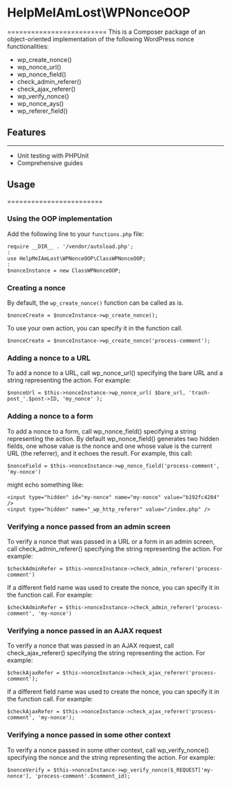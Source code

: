 # HelpMeIAmLost\WPNonceOOP
=========================
This is a Composer package of an object-oriented implementation of the following WordPress nonce functionalities:
* wp_create_nonce()
* wp_nonce_url()
* wp_nonce_field()
* check_admin_referer()
* check_ajax_referer()
* wp_verify_nonce()
* wp_nonce_ays()
* wp_referer_field()

## Features
--------
* Unit testing with PHPUnit
* Comprehensive guides

## Usage
========================
### Using the OOP implementation
Add the following line to your `functions.php` file:
```
require __DIR__ . '/vendor/autoload.php';
:
use HelpMeIAmLost\WPNonceOOP\ClassWPNonceOOP;
:
$nonceInstance = new ClassWPNonceOOP;
```

### Creating a nonce
By default, the `wp_create_nonce()` function can be called as is.
```
$nonceCreate = $nonceInstance->wp_create_nonce();
```

To use your own action, you can specify it in the function call.
```
$nonceCreate = $nonceInstance->wp_create_nonce('process-comment');
```


### Adding a nonce to a URL
To add a nonce to a URL, call wp_nonce_url() specifying the bare URL and a string representing the action. For example:
```
$nonceUrl = $this->nonceInstance->wp_nonce_url( $bare_url, 'trash-post_'.$post->ID, 'my_nonce' );
```

### Adding a nonce to a form
To add a nonce to a form, call wp_nonce_field() specifying a string representing the action. By default wp_nonce_field() generates two hidden fields, one whose value is the nonce and one whose value is the current URL (the referrer), and it echoes the result. For example, this call:
```
$nonceField = $this->nonceInstance->wp_nonce_field('process-comment', 'my-nonce')
```
might echo something like:
```
<input type="hidden" id="my-nonce" name="my-nonce" value="b192fc4204" />
<input type="hidden" name="_wp_http_referer" value="/index.php" />
```

### Verifying a nonce passed from an admin screen
To verify a nonce that was passed in a URL or a form in an admin screen, call check_admin_referer() specifying the string representing the action. For example:
```
$checkAdminRefer = $this->nonceInstance->check_admin_referer('process-comment')
```

If a different field name was used to create the nonce, you can specify it in the function call. For example:
```
$checkAdminRefer = $this->nonceInstance->check_admin_referer('process-comment', 'my-nonce')
```

### Verifying a nonce passed in an AJAX request
To verify a nonce that was passed in an AJAX request, call check_ajax_referer() specifying the string representing the action. For example:
```
$checkAjaxRefer = $this->nonceInstance->check_ajax_referer('process-comment');
```

If a different field name was used to create the nonce, you can specify it in the function call. For example:
```
$checkAjaxRefer = $this->nonceInstance->check_ajax_referer('process-comment', 'my-nonce');
```

### Verifying a nonce passed in some other context
To verify a nonce passed in some other context, call wp_verify_nonce() specifying the nonce and the string representing the action. For example:
```
$nonceVerify = $this->nonceInstance->wp_verify_nonce($_REQUEST['my-nonce'], 'process-comment'.$comment_id);
```

